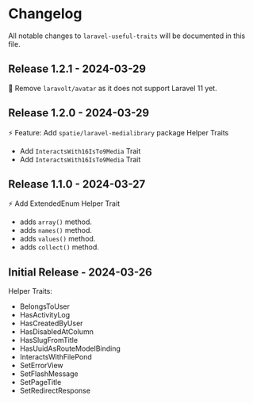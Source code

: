 # Changelog

All notable changes to `laravel-useful-traits` will be documented in this file.

## Release 1.2.1 - 2024-03-29

🔨 Remove `laravolt/avatar` as it does not support Laravel 11 yet.

## Release 1.2.0 - 2024-03-29

⚡ Feature: Add `spatie/laravel-medialibrary` package Helper Traits

- Add `InteractsWith16IsTo9Media` Trait
- Add `InteractsWith16IsTo9Media` Trait

## Release 1.1.0 - 2024-03-27

⚡ Add ExtendedEnum Helper Trait

- adds `array()` method.
- adds `names()` method.
- adds `values()` method.
- adds `collect()` method.

## Initial Release - 2024-03-26

Helper Traits:

- BelongsToUser
- HasActivityLog
- HasCreatedByUser
- HasDisabledAtColumn
- HasSlugFromTitle
- HasUuidAsRouteModelBinding
- InteractsWithFilePond
- SetErrorView
- SetFlashMessage
- SetPageTitle
- SetRedirectResponse
